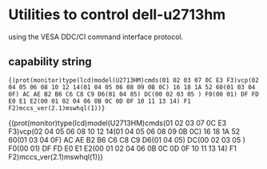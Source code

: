 # Utilities to control dell-u2713hm
using the VESA DDC/CI command interface protocol.

## capability string
```
{(prot(monitor)type(lcd)model(U2713HM)cmds(01 02 03 07 0C E3 F3)vcp(02 04 05 06 08 10 12 14(01 04 05 06 08 09 0B 0C) 16 18 1A 52 60(01 03 04 0F) AC AE B2 B6 C6 C8 C9 D6(01 04 05) DC(00 02 03 05 ) F0(00 01) DF FD E0 E1 E2(00 01 02 04 06 0B 0C 0D 0F 10 11 13 14) F1 F2)mccs_ver(2.1)mswhql(1))}
```
{(prot(monitor)type(lcd)model(U2713HM)cmds(01 02 03 07 0C E3 F3)vcp(02 04 05 06 08 10 12 14(01 04 05 06 08 09 0B 0C) 16 18 1A 52 60(01 03 04 0F) AC AE B2 B6 C6 C8 C9 D6(01 04 05) DC(00 02 03 05 ) F0(00 01) DF FD E0 E1 E2(00 01 02 04 06 0B 0C 0D 0F 10 11 13 14) F1 F2)mccs_ver(2.1)mswhql(1))}
